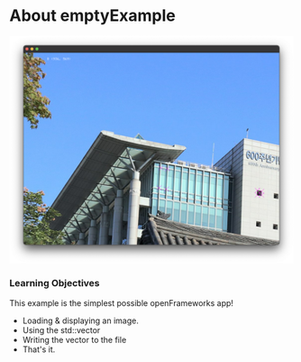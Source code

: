 # About emptyExample

![Screenshot of PickingPts](screenshots/screenshot01.png)

### Learning Objectives

This example is the simplest possible openFrameworks app! 

* Loading & displaying an image.
* Using the std::vector
* Writing the vector to the file
* That's it. 
